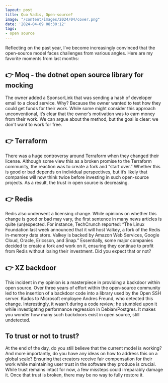 ```yaml
---
layout: post
title: Quo Vadis, Open-source?
image: "/content/images/2024/04/cover.png"
date: '2024-04-09 08:30:12'
tags:
- open source
---
```


Reflecting on the past year, I've become increasingly convinced that the open-source model faces challenges from various angles. Here are my favorite moments from last months: 


## 👉 Moq - the dotnet open source library for mocking
The owner added a SponsorLink that was sending a hash of developer email to a cloud service. Why? Because the owner wanted to test how they could get funds for their work. While some might consider this approach unconventional, it’s clear that the owner’s motivation was to earn money from their work. We can argue about the method, but the goal is clear: we don't want to work for free. 

## 👉 Terraform 
There was a huge controversy around Terraform when they changed their license. Although some view this as a broken promise to the Terraform community, the reaction was to create a fork and “start over.” Whether this is good or bad depends on individual perspectives, but it’s likely that companies will now think twice before investing in such open-source projects. As a result, the trust in open source is decreasing. 

## 👉 Redis 
Redis also underwent a licensing change. While opinions on whether this change is good or bad may vary, the first sentence in many news articles is quite (un)expected. For instance, TechCrunch reported: “The Linux Foundation last week announced that it will host Valkey, a fork of the Redis in-memory data store. Valkey is backed by Amazon Web Services, Google Cloud, Oracle, Ericsson, and Snap.” Essentially, some major companies decided to create a fork and work on it, ensuring they continue to profit from Redis without losing their investment. Did you expect that or not?

## 👉 XZ backdoor

This incident in my opinion is a masterpiece in providing a backdoor within open source. Over three years of effort within the open-source community led to the insertion of a backdoor code into a library used by the Open SSH server. Kudos to Microsoft employee Andres Freund, who detected this change. Interestingly, it wasn’t during a code review; he stumbled upon it while investigating performance regression in Debian/Postgres. It makes you wonder how many such backdoors exist in open source, still undetected. 

## To trust or not to trust?
At the end of the day, do you still believe that the current model is working? And more importantly, do you have any ideas on how to address this on a global scale? Ensuring that creators receive fair compensation for their work while maintaining user trust in the software they produce is crucial. While trust remains intact for now, a few missteps could irreparably damage it. Once that trust is broken, there may be no way to fully restore it.